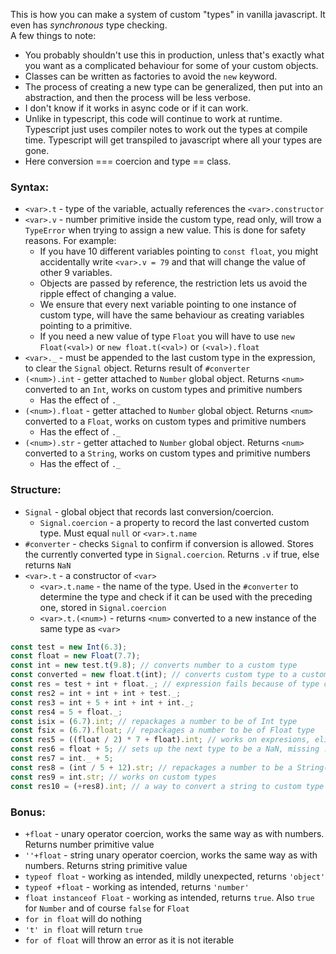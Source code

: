This is how you can make a system of custom "types" in vanilla javascript. It even has *synchronous* type checking.        
A few things to note:      
- You probably shouldn't use this in production, unless that's exactly what you want as a complicated behaviour for some of your custom objects.
- Classes can be written as factories to avoid the `new` keyword.
- The process of creating a new type can be generalized, then put into an abstraction, and then the process will be less verbose.
- I don't know if it works in async code or if it can work.
- Unlike in typescript, this code will continue to work at runtime. Typescript just uses compiler notes to work out the types at compile time.
  Typescript will get transpiled to javascript where all your types are gone.
- Here conversion === coercion and type == class.
### Syntax:
- `<var>.t` - type of the variable, actually references the `<var>.constructor`
- `<var>.v` - number primitive inside the custom type, read only, will trow a `TypeError` when trying to assign a new value. This is done for safety reasons. For example:
  - If you have 10 different variables pointing to `const float`, you might accidentally write `<var>.v = 79` and that will change the value of other 9 variables.
  - Objects are passed by reference, the restriction lets us avoid the ripple effect of changing a value.
  - We ensure that every next variable pointing to one instance of custom type, will have the same behaviour as creating variables pointing to a primitive.
  - If you need a new value of type `Float` you will have to use `new Float(<val>)` or `new float.t(<val>)` or `(<val>).float`
- `<var>._` - must be appended to the last custom type in the expression, to clear the `Signal` object. Returns result of `#converter`
- `(<num>).int` - getter attached to `Number` global object. Returns `<num>` converted to an `Int`, works on custom types and primitive numbers
  - Has the effect of `._`
- `(<num>).float` - getter attached to `Number` global object. Returns `<num>` converted to a `Float`, works on custom types and primitive numbers
  - Has the effect of `._`
- `(<num>).str` - getter attached to `Number` global object. Returns `<num>` converted to a `String`, works on custom types and primitive numbers
  - Has the effect of `._`
### Structure:    
- `Signal` - global object that records last conversion/coercion.
  - `Signal.coercion` - a property to record the last converted custom type. Must equal `null` or `<var>.t.name`
- `#converter` - checks `Signal` to confirm if conversion is allowed. Stores the currently converted type in `Signal.coercion`. Returns `.v` if true, else returns `NaN`
- `<var>.t` - a constructor of `<var>`
  - `<var>.t.name` - the name of the type. Used in the `#converter` to determine the type and check if it can be used with the preceding one, stored in `Signal.coercion`
  - `<var>.t.(<num>)` - returns `<num>` converted to a new instance of the same type as `<var>`
```javascript
const test = new Int(6.3);
const float = new Float(7.7);
const int = new test.t(9.8); // converts number to a custom type
const converted = new float.t(int); // converts custom type to a custom type
const res = test + int + float._; // expression fails because of type conflict
const res2 = int + int + int + test._;
const res3 = int + 5 + int + int + int._;
const res4 = 5 + float._;
const isix = (6.7).int; // repackages a number to be of Int type
const fsix = (6.7).float; // repackages a number to be of Float type
const res5 = ((float / 2) * 7 + float).int; // works on expresions, eliminates the need for ._
const res6 = float + 5; // sets up the next type to be a NaN, missing ._
const res7 = int._ + 5;
const res8 = (int / 5 + 12).str; // repackages a number to be a String()
const res9 = int.str; // works on custom types
const res10 = (+res8).int; // a way to convert a string to custom type
```
### Bonus:      
- `+float` - unary operator coercion, works the same way as with numbers. Returns number primitive value
- `''+float` - string unary operator coercion, works the same way as with numbers. Returns string primitive value
- `typeof float` - working as intended, mildly unexpected, returns `'object'`
- `typeof +float` - working as intended, returns `'number'`
- `float instanceof Float` - working as intended, returns `true`. Also `true` for `Number` and of course `false` for `Float`
- `for in float` will do nothing
- `'t' in float` will return `true`
- `for of float` will throw an error as it is not iterable
